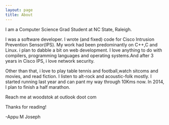 ```yaml
---
layout: page
title: About
---
```


I am a Computer Science Grad Student at NC State, Raleigh. 

I was a software developer. I wrote (and fixed) code for Cisco Intrusion Prevention Sensor(IPS). My work had been predominantly on C++,C and Linux. i plan to dabble a bit on web development. I love anything to do with compilers, programming languages and operating systems.And after 3 years in Cisco IPS, i love network security. 

Other than that, i love to play table tennis and football,watch sitcoms and movies, and read fiction. I listen to alt-rock and acoustic-folk mostly. I started running last year and can pant my way through 10Kms now. In 2014, I plan to finish a half marathon.

Reach me at woodstok at outlook doot com

Thanks for reading!

\-Appu M Joseph
